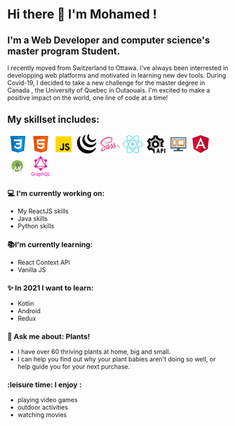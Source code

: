 # Hi there 👋 I'm Mohamed !

## I'm a Web Developer and computer science's master program Student. 

I recently moved from Switzerland to Ottawa. 
I've always been interrested in developping web platforms and motivated in learning new dev tools.
During Covid-19, I decided to take a new challenge for the master degree in Canada , the University of Quebec in Outaouais.
I'm excited to make a positive impact on the world, one line of code at a time! 

## My skillset includes:
![css](/assets/icons8-css3.png)  ![html](/assets/icons8-html-5.png)  ![js](/assets/icons8-javascript.png)  ![jquery](/assets/icons8-jquery.png)  ![sass](/assets/icons8-sass.png) ![react](/assets/icons8-react-native.png)  ![Rest api](/assets/icons8-rest-api.png)   ![responsive design](/assets/icons8-responsive.png) ![responsive design](/assets/angular.png) ![andro](/assets/andro.png) ![graphql](/assets/graphql.png)

### :computer: I'm currently working on:
- My ReactJS skills
- Java skills
- Python skills
 
### :books:I'm currently learning: 
- React Context APi
- Vanilla JS
 
### :sparkles: In 2021 I want to learn: 
- Kotlin
- Android
- Redux
 
###  :speech_balloon: Ask me about: Plants!
- I have over 60 thriving plants at home, big and small.
- I can help you find out why your plant babies aren't doing so well, or help guide you for your next purchase. 
 
### :leisure time: I enjoy :
- playing video games
- outdoor activities 
- watching movies

  

  
 

<!--
**therealsylaucoin/therealsylaucoin** is a ✨ _special_ ✨ repository because its `README.md` (this file) appears on your GitHub profile.
Here are some ideas to get you started:
- 🔭 I’m currently working on ...
- 🌱 I’m currently learning ...
- 👯 I’m looking to collaborate on ...
- 🤔 I’m looking for help with ...
- 💬 Ask me about ...
- 📫 How to reach me: ...
- 😄 Pronouns: ...
- ⚡ Fun fact: ...
 ![responsive design](/assets/icons8-responsive-100.png)

-->
